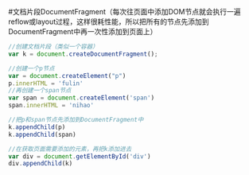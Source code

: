#文档片段DocumentFragment（每次往页面中添加DOM节点就会执行一遍reflow或layout过程，这样很耗性能，所以把所有的节点先添加到DocumentFragment中再一次性添加到页面上）
```js
//创建文档片段（类似一个容器）
var k = document.createDocumentFragment();

//创建一个p节点
var = document.createElement("p")
p.innerHTML = 'fulin'
//再创建一个span节点
var span = document.createElement('span')
span.innerHTML = 'nihao'

//把p和span节点先添加到DocumentFragment中
k.appendChild(p)
k.appendChild(span)

//在获取页面需要添加的元素，再把k添加进去
var div = document.getElementById('div')
div.appendChild(k)
```
